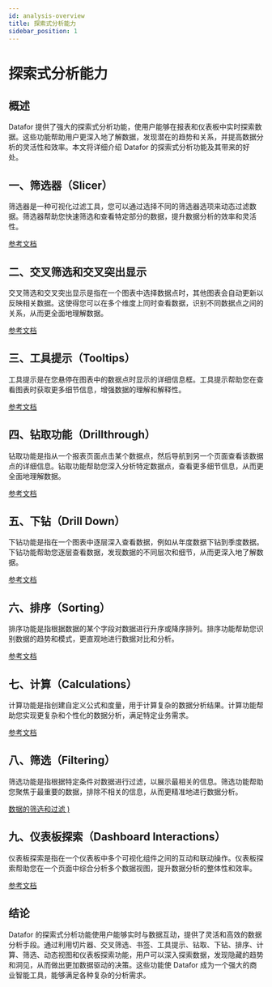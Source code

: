 ```yaml
---
id: analysis-overview
title: 探索式分析能力
sidebar_position: 1
---
```

# 探索式分析能力

## 概述

 Datafor 提供了强大的探索式分析功能，使用户能够在报表和仪表板中实时探索数据。这些功能帮助用户更深入地了解数据，发现潜在的趋势和关系，并提高数据分析的灵活性和效率。本文将详细介绍  Datafor 的探索式分析功能及其带来的好处。

## 一、筛选器（Slicer）

筛选器是一种可视化过滤工具，您可以通过选择不同的筛选器选项来动态过滤数据。筛选器帮助您快速筛选和查看特定部分的数据，提升数据分析的效率和灵活性。

[参考文档](https://help.datafor.com.cn)

## 二、交叉筛选和交叉突出显示

交叉筛选和交叉突出显示是指在一个图表中选择数据点时，其他图表会自动更新以反映相关数据。这使得您可以在多个维度上同时查看数据，识别不同数据点之间的关系，从而更全面地理解数据。

[参考文档](https://help.datafor.com.cn)

## 三、工具提示（Tooltips）

工具提示是在您悬停在图表中的数据点时显示的详细信息框。工具提示帮助您在查看图表时获取更多细节信息，增强数据的理解和解释性。

[参考文档](https://help.datafor.com.cn)

## 四、钻取功能（Drillthrough）

钻取功能是指从一个报表页面点击某个数据点，然后导航到另一个页面查看该数据点的详细信息。钻取功能帮助您深入分析特定数据点，查看更多细节信息，从而更全面地理解数据。

[参考文档](https://help.datafor.com.cn)

## 五、下钻（Drill Down）

下钻功能是指在一个图表中逐层深入查看数据，例如从年度数据下钻到季度数据。下钻功能帮助您逐层查看数据，发现数据的不同层次和细节，从而更深入地了解数据。

[参考文档](https://help.datafor.com.cn)

## 六、排序（Sorting）

排序功能是指根据数据的某个字段对数据进行升序或降序排列。排序功能帮助您识别数据的趋势和模式，更直观地进行数据对比和分析。

[参考文档](https://help.datafor.com.cn)

## 七、计算（Calculations）

计算功能是指创建自定义公式和度量，用于计算复杂的数据分析结果。计算功能帮助您实现更复杂和个性化的数据分析，满足特定业务需求。

[参考文档](https://help.datafor.com.cn)

## 八、筛选（Filtering）

筛选功能是指根据特定条件对数据进行过滤，以展示最相关的信息。筛选功能帮助您聚焦于最重要的数据，排除不相关的信息，从而更精准地进行数据分析。

[数据的筛选和过滤 )](https://help.datafor.com.cn)

## 九、仪表板探索（Dashboard Interactions）

仪表板探索是指在一个仪表板中多个可视化组件之间的互动和联动操作。仪表板探索帮助您在一个页面中综合分析多个数据视图，提升数据分析的整体性和效率。

[参考文档](https://help.datafor.com.cn)

## 结论

Datafor 的探索式分析功能使用户能够实时与数据互动，提供了灵活和高效的数据分析手段。通过利用切片器、交叉筛选、书签、工具提示、钻取、下钻、排序、计算、筛选、动态视图和仪表板探索功能，用户可以深入探索数据，发现隐藏的趋势和洞见，从而做出更加数据驱动的决策。这些功能使  Datafor 成为一个强大的商业智能工具，能够满足各种复杂的分析需求。